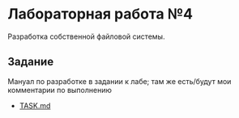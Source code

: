 # Лабораторная работа №4

Разработка собственной файловой системы.

## Задание

Мануал по разработке в задании к лабе; там же есть/будут мои комментарии по
выполнению

- [TASK.md](./TASK.md)


